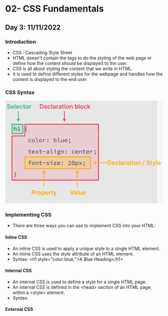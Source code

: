 # 02- CSS Fundamentals
## Day 3: 11/11/2022
### Introduction 
- CSS : Cascading Style Sheet
- HTML doesn't contain the tags to do the styling of the web page or define how the content should be displayed to the user.
- CSS is all about styling the content that we write in HTML.
- It is used to define different styles for the webpage and handles how the content is displayed to the end user.
### CSS Syntax
![](https://github.com/zainab-Memon/Learn-HTML-CSS/blob/main/Images/syntax.PNG)
### Implementing CSS
- There are three ways you can use to implement CSS into your HTML: 
#### Inline CSS
- An inline CSS is used to apply a unique style to a single HTML element.
- An inline CSS uses the style attribute of an HTML element.
- Syntax: \<h1 style="color:blue;">A Blue Heading\</h1>
#### Internal CSS
- An internal CSS is used to define a style for a single HTML page.
- An internal CSS is defined in the \<head> section of an HTML page, within a \<style> element.
- Syntax: <br>

#### External CSS
